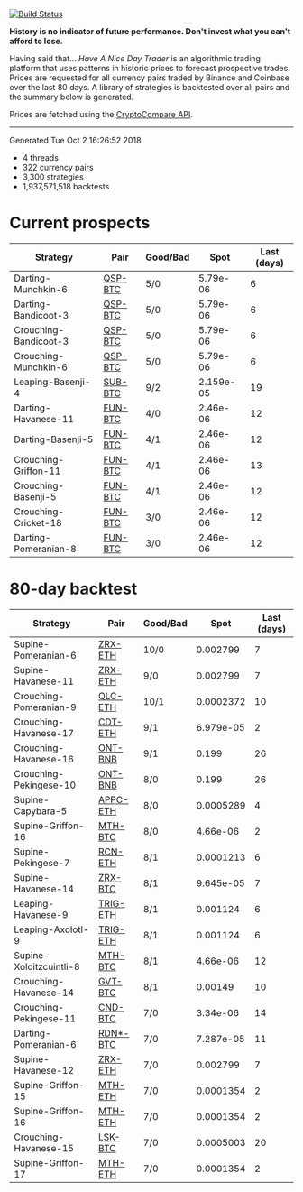 [![Build Status](https://travis-ci.org/deanturpin/handt.svg?branch=master)](https://travis-ci.org/deanturpin/handt)

**History is no indicator of future performance. Don't invest what you can't
afford to lose.**

Having said that... *Have A Nice Day Trader* is an algorithmic trading platform
that uses patterns in historic prices to forecast prospective trades. Prices
are requested for all currency pairs traded by Binance and Coinbase over the
last 80 days. A library of strategies is backtested over all pairs and the
summary below is generated.

Prices are fetched using the [CryptoCompare
API](https://min-api.cryptocompare.com/).

---

Generated Tue Oct  2 16:26:52 2018

* 4 threads
* 322 currency pairs
* 3,300 strategies
* 1,937,571,518 backtests

# Current prospects

Strategy|Pair|Good/Bad|Spot|Last (days)
---|---|---|---|---
Darting-Munchkin-6|[QSP-BTC](https://binance.com/en/trade/QSP_BTC)|5/0|5.79e-06|6
Darting-Bandicoot-3|[QSP-BTC](https://binance.com/en/trade/QSP_BTC)|5/0|5.79e-06|6
Crouching-Bandicoot-3|[QSP-BTC](https://binance.com/en/trade/QSP_BTC)|5/0|5.79e-06|6
Crouching-Munchkin-6|[QSP-BTC](https://binance.com/en/trade/QSP_BTC)|5/0|5.79e-06|6
Leaping-Basenji-4|[SUB-BTC](https://binance.com/en/trade/SUB_BTC)|9/2|2.159e-05|19
Darting-Havanese-11|[FUN-BTC](https://binance.com/en/trade/FUN_BTC)|4/0|2.46e-06|12
Darting-Basenji-5|[FUN-BTC](https://binance.com/en/trade/FUN_BTC)|4/1|2.46e-06|12
Crouching-Griffon-11|[FUN-BTC](https://binance.com/en/trade/FUN_BTC)|4/1|2.46e-06|13
Crouching-Basenji-5|[FUN-BTC](https://binance.com/en/trade/FUN_BTC)|4/1|2.46e-06|12
Crouching-Cricket-18|[FUN-BTC](https://binance.com/en/trade/FUN_BTC)|3/0|2.46e-06|12
Darting-Pomeranian-8|[FUN-BTC](https://binance.com/en/trade/FUN_BTC)|3/0|2.46e-06|12

# 80-day backtest

Strategy|Pair|Good/Bad|Spot|Last (days)
---|---|---|---|---
Supine-Pomeranian-6|[ZRX-ETH](https://binance.com/en/trade/ZRX_ETH)|10/0|0.002799|7
Supine-Havanese-11|[ZRX-ETH](https://binance.com/en/trade/ZRX_ETH)|9/0|0.002799|7
Crouching-Pomeranian-9|[QLC-ETH](https://binance.com/en/trade/QLC_ETH)|10/1|0.0002372|10
Crouching-Havanese-17|[CDT-ETH](https://binance.com/en/trade/CDT_ETH)|9/1|6.979e-05|2
Crouching-Havanese-16|[ONT-BNB](https://binance.com/en/trade/ONT_BNB)|9/1|0.199|26
Crouching-Pekingese-10|[ONT-BNB](https://binance.com/en/trade/ONT_BNB)|8/0|0.199|26
Supine-Capybara-5|[APPC-ETH](https://binance.com/en/trade/APPC_ETH)|8/0|0.0005289|4
Supine-Griffon-16|[MTH-BTC](https://binance.com/en/trade/MTH_BTC)|8/0|4.66e-06|2
Supine-Pekingese-7|[RCN-ETH](https://binance.com/en/trade/RCN_ETH)|8/1|0.0001213|6
Supine-Havanese-14|[ZRX-BTC](https://binance.com/en/trade/ZRX_BTC)|8/1|9.645e-05|7
Leaping-Havanese-9|[TRIG-ETH](https://binance.com/en/trade/TRIG_ETH)|8/1|0.001124|6
Leaping-Axolotl-9|[TRIG-ETH](https://binance.com/en/trade/TRIG_ETH)|8/1|0.001124|6
Supine-Xoloitzcuintli-8|[MTH-BTC](https://binance.com/en/trade/MTH_BTC)|8/1|4.66e-06|12
Crouching-Havanese-14|[GVT-BTC](https://binance.com/en/trade/GVT_BTC)|8/1|0.00149|10
Crouching-Pekingese-11|[CND-BTC](https://binance.com/en/trade/CND_BTC)|7/0|3.34e-06|14
Darting-Pomeranian-6|[RDN*-BTC](https://binance.com/en/trade/RDN_BTC)|7/0|7.287e-05|11
Supine-Havanese-12|[ZRX-ETH](https://binance.com/en/trade/ZRX_ETH)|7/0|0.002799|7
Supine-Griffon-15|[MTH-ETH](https://binance.com/en/trade/MTH_ETH)|7/0|0.0001354|2
Supine-Griffon-16|[MTH-ETH](https://binance.com/en/trade/MTH_ETH)|7/0|0.0001354|2
Crouching-Havanese-15|[LSK-BTC](https://binance.com/en/trade/LSK_BTC)|7/0|0.0005003|20
Supine-Griffon-17|[MTH-ETH](https://binance.com/en/trade/MTH_ETH)|7/0|0.0001354|2


